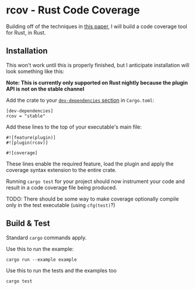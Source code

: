 # rcov - Rust Code Coverage

Building off of the techniques in [this paper](http://www.semdesigns.com/Company/Publications/TestCoverage.pdf), I will build a code
coverage tool for Rust, in Rust.

## Installation
This won't work until this is properly finished, but I anticipate installation will look something like this:

**Note: This is currently only supported on Rust nightly because the plugin API is not on the stable channel**

Add the crate to your [`dev-dependencies` section](http://doc.crates.io/specifying-dependencies.html#development-dependencies) in `Cargo.toml`:

```
[dev-dependencies]
rcov = "stable"
```

Add these lines to the top of your executable's main file:

```
#![feature(plugin)]
#![plugin(rcov)]

#![coverage]
```

These lines enable the required feature, load the plugin and apply the coverage syntax extension to the entire crate.

Running `cargo test` for your project should now instrument your code and result in a code coverage file being produced.

TODO: There should be some way to make coverage optionally compile only in the test executable (using `cfg(test)`?)

## Build & Test
Standard `cargo` commands apply. 

Use this to run the example:

```
cargo run --example example
```

Use this to run the tests and the examples too
```
cargo test
```

